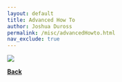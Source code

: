 ```yaml
---
layout: default
title: Advanced How To
author: Joshua Duross
permalink: /misc/advancedHowto.html
nav_exclude: true
---
```

<img src="/images/pexels-ferarcosn-211122.jpg">

[**Back**](/misc/howto.html)